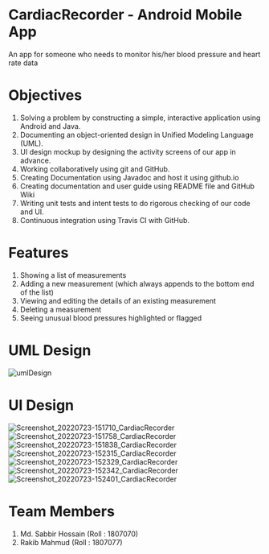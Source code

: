 # CardiacRecorder -  Android Mobile App

An app for someone who needs to monitor his/her blood pressure and heart rate data

# Objectives

1. Solving a problem by constructing a simple, interactive application using Android and Java.
2. Documenting an object-oriented design in Unified Modeling Language (UML).
3. UI design mockup by designing the activity screens of our app in advance.
4. Working collaboratively using git and GitHub.
5. Creating Documentation using Javadoc and host it using github.io
6. Creating documentation and user guide using README file and GitHub Wiki
7. Writing unit tests and intent tests to do rigorous checking of our code and UI.
8. Continuous integration using Travis CI with GitHub.

# Features
1. Showing a list of measurements
2. Adding a new measurement (which always appends to the bottom end of the list)
3. Viewing and editing the details of an existing measurement
4. Deleting a measurement
5. Seeing unusual blood pressures highlighted or flagged

# UML Design
![umlDesign](https://user-images.githubusercontent.com/50381719/176999368-ab9824dc-5e15-47aa-8762-07a8ed303c07.jpeg)

# UI Design
![Screenshot_20220723-151710_CardiacRecorder](https://user-images.githubusercontent.com/50381719/181466323-36d8c08a-31c3-431c-965a-40103ad90aa6.jpg)
![Screenshot_20220723-151758_CardiacRecorder](https://user-images.githubusercontent.com/50381719/181466351-a23927e6-d942-435f-905a-b79344578bdc.jpg)
![Screenshot_20220723-151838_CardiacRecorder](https://user-images.githubusercontent.com/50381719/181466365-9956920f-48f0-44e4-892d-d6a0f35ed925.jpg)
![Screenshot_20220723-152315_CardiacRecorder](https://user-images.githubusercontent.com/50381719/181466374-b4b2c136-c0e0-447f-a24a-e948ee837798.jpg)
![Screenshot_20220723-152329_CardiacRecorder](https://user-images.githubusercontent.com/50381719/181466389-a1d7643b-e497-4f5d-adb9-68223a74676e.jpg)
![Screenshot_20220723-152342_CardiacRecorder](https://user-images.githubusercontent.com/50381719/181466409-5b7d0109-41f5-496f-9f84-b2a34c715383.jpg)
![Screenshot_20220723-152401_CardiacRecorder](https://user-images.githubusercontent.com/50381719/181466421-6b07f6a5-7194-4bf2-a963-bbfd1d04429b.jpg)


# Team Members
1. Md. Sabbir Hossain (Roll : 1807070)
2. Rakib Mahmud (Roll : 1807077)

